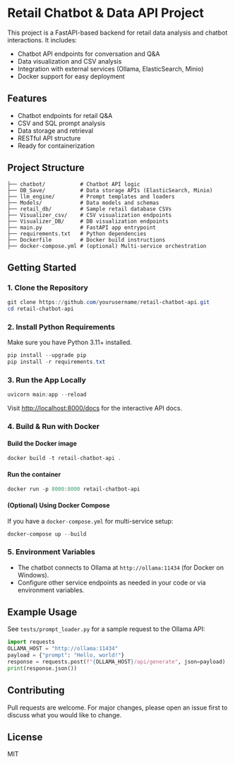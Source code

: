 # Retail Chatbot & Data API Project

This project is a FastAPI-based backend for retail data analysis and chatbot interactions. It includes:
- Chatbot API endpoints for conversation and Q&A
- Data visualization and CSV analysis
- Integration with external services (Ollama, ElasticSearch, Minio)
- Docker support for easy deployment

## Features
- Chatbot endpoints for retail Q&A
- CSV and SQL prompt analysis
- Data storage and retrieval
- RESTful API structure
- Ready for containerization

## Project Structure
```
├── chatbot/           # Chatbot API logic
├── DB_Save/           # Data storage APIs (ElasticSearch, Minio)
├── llm_engine/        # Prompt templates and loaders
├── Models/            # Data models and schemas
├── retail_db/         # Sample retail database CSVs
├── Visualizer_csv/    # CSV visualization endpoints
├── Visualizer_DB/     # DB visualization endpoints
├── main.py            # FastAPI app entrypoint
├── requirements.txt   # Python dependencies
├── Dockerfile         # Docker build instructions
├── docker-compose.yml # (optional) Multi-service orchestration
```

## Getting Started

### 1. Clone the Repository
```powershell
git clone https://github.com/yourusername/retail-chatbot-api.git
cd retail-chatbot-api
```

### 2. Install Python Requirements
Make sure you have Python 3.11+ installed.
```powershell
pip install --upgrade pip
pip install -r requirements.txt
```

### 3. Run the App Locally
```powershell
uvicorn main:app --reload
```
Visit [http://localhost:8000/docs](http://localhost:8000/docs) for the interactive API docs.

### 4. Build & Run with Docker
#### Build the Docker image
```powershell
docker build -t retail-chatbot-api .
```
#### Run the container
```powershell
docker run -p 8000:8000 retail-chatbot-api
```

#### (Optional) Using Docker Compose
If you have a `docker-compose.yml` for multi-service setup:
```powershell
docker-compose up --build
```

### 5. Environment Variables
- The chatbot connects to Ollama at `http://ollama:11434` (for Docker on Windows).
- Configure other service endpoints as needed in your code or via environment variables.

## Example Usage
See `tests/prompt_loader.py` for a sample request to the Ollama API:
```python
import requests
OLLAMA_HOST = "http://ollama:11434"
payload = {"prompt": "Hello, world!"}
response = requests.post(f"{OLLAMA_HOST}/api/generate", json=payload)
print(response.json())
```

## Contributing
Pull requests are welcome. For major changes, please open an issue first to discuss what you would like to change.

## License
MIT
